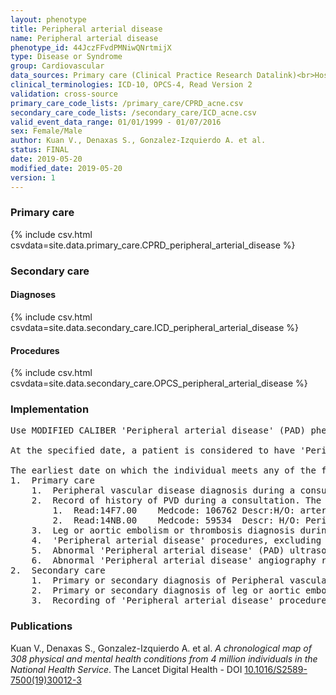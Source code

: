 ```yaml
---
layout: phenotype
title: Peripheral arterial disease
name: Peripheral arterial disease
phenotype_id: 44JczFFvdPMNiwQNrtmijX 
type: Disease or Syndrome
group: Cardiovascular
data_sources: Primary care (Clinical Practice Research Datalink)<br>Hospitalizations (Hospital Episode Statistics) 
clinical_terminologies: ICD-10, OPCS-4, Read Version 2 
validation: cross-source
primary_care_code_lists: /primary_care/CPRD_acne.csv
secondary_care_code_lists: /secondary_care/ICD_acne.csv
valid_event_data_range: 01/01/1999 - 01/07/2016
sex: Female/Male
author: Kuan V., Denaxas S., Gonzalez-Izquierdo A. et al.
status: FINAL
date: 2019-05-20
modified_date: 2019-05-20
version: 1
---
```

### Primary care 
{% include csv.html csvdata=site.data.primary_care.CPRD_peripheral_arterial_disease %}
### Secondary care 
#### Diagnoses 
{% include csv.html csvdata=site.data.secondary_care.ICD_peripheral_arterial_disease %}
#### Procedures 
{% include csv.html csvdata=site.data.secondary_care.OPCS_peripheral_arterial_disease %}
### Implementation 
<pre>Use MODIFIED CALIBER 'Peripheral arterial disease' (PAD) phenotyping algorithm: 

At the specified date, a patient is considered to have 'Peripheral arterial disease' IF they meet any of the criteria below on or before the specified date. 

The earliest date on which the individual meets any of the following criteria on or before the specified date is defined as the first event date:
1.	Primary care
    1.	Peripheral vascular disease diagnosis during a consultation. arterial_gprd: category 7
    2.	Record of history of PVD during a consultation. The following Read codes from CPRD:
        1.	Read:14F7.00	Medcode: 106762	Descr:H/O: arterial lower limb ulcer
        2.	Read:14NB.00	Medcode: 59534	Descr: H/O: Peripheral vascular disease procedure
    3.	Leg or aortic embolism or thrombosis diagnosis during a consultation. arterial_gprd: category 8
    4.	'Peripheral arterial disease' procedures, excluding repair of AAA recording during a consultation. pad_opcs_gprd: category 3
    5.	Abnormal 'Peripheral arterial disease' (PAD) ultrasound or Doppler study results recorded during a consultation. As per implementation of pad_ud_gprd in CALIBER
    6.	Abnormal 'Peripheral arterial disease' angiography results recorded during a consultation. As per implementation of pad_angio_gprd in CALIBER
2.	Secondary care
    1.	Primary or secondary diagnosis of Peripheral vascular disease during a hospitalization. arterial_hes: category 7
    2.	Primary or secondary diagnosis of leg or aortic embolism or thrombosis during a hospitalization. arterial_hes: category 8
    3.	Recording of 'Peripheral arterial disease' procedures, excluding repair of AAA. pad_procs_opcs: category 3</pre> 
 
### Publications 
Kuan V., Denaxas S., Gonzalez-Izquierdo A. et al. _A chronological map of 308 physical and mental health conditions from 4 million individuals in the National Health Service_. The Lancet Digital Health - DOI <a href='https://www.thelancet.com/journals/landig/article/PIIS2589-7500(19)30012-3/fulltext'>10.1016/S2589-7500(19)30012-3</a>
